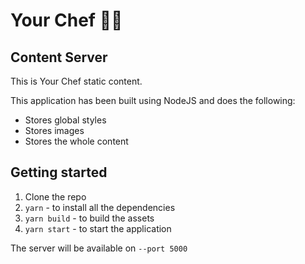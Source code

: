 # Your Chef 👨‍🍳

## Content Server

This is Your Chef static content.

This application has been built using NodeJS and does the following:
- Stores global styles
- Stores images
- Stores the whole content

## Getting started

1. Clone the repo
2. `yarn` - to install all the dependencies
3. `yarn build` - to build the assets
3. `yarn start` - to start the application

The server will be available on `--port 5000`